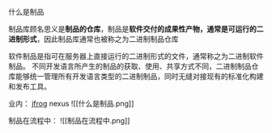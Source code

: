 什么是制品

制品库顾名思义是**制品的仓库**，制品是**软件交付的成果性产物，通常是可运行的二进制形式**，因此制品库通常也被称之为二进制制品仓库

软件制品是指可在服务器上直接运行的二进制形式的文件，通常称之为二进制软件制品。 不同开发语言所产生的制品的获取、使用、共享方式不同，二进制制品仓库能够统一管理所有开发语言类型的二进制制品，同时无缝对接现有的标准化构建和发布工具。

业内： [jfrog](https://www.jfrogchina.com/blog/comprehend-artifactory/)   nexus
![[什么是制品.png]]

制品在流程中： 
![[制品在流程中.png]]